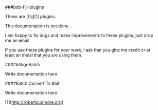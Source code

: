 ###bob-fiji-plugins

These are [fiji][1] plugins.

This documentaiton is not done.

I am happy to fix bugs and make improvements to these plugins, just drop me an email

If you use these plugins for your work, I ask that you give me credit or at least an meial that you are using them.

####bAlignBatch

Write documentation here

####Batch Convert To 8bit

Write documentation here

[1][http://robertcudmore.org]
